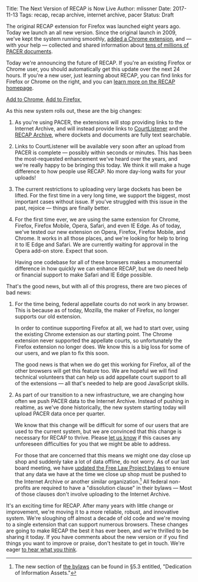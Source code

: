 Title: The Next Version of RECAP is Now Live
Author: mlissner
Date: 2017-11-13
Tags: recap, recap archive, internet archive, pacer
Status: Draft
       

<div class="row">
    <div class="col-xs-12 col-sm-7 col-md-8 col-lg-9">
        <p>The original RECAP extension for Firefox was launched eight years ago. Today we launch an all new version. Since the original launch in 2009, we've kept the system running smoothly, <a href="https://chrome.google.com/webstore/detail/recap/oiillickanjlaeghobeeknbddaonmjnc">added a Chrome extension</a>, and — with your help — collected and shared information about <a href="https://www.courtlistener.com/recap/">tens of millions of PACER documents</a>.
        </p> 
        <p>Today we're announcing the future of RECAP. If you're an existing Firefox or Chrome user, you should automatically get this update over the next 24 hours. If you're a new user, just learning about RECAP, you can find links for Firefox or Chrome on the right, and you can <a href="https://free.law/recap/">learn more on the RECAP homepage</a>.
        </p>
    </div>
    <div class="col-xs-12 col-sm-5 col-md-4 col-lg-3">
        <a href="https://chrome.google.com/webstore/detail/recap/oiillickanjlaeghobeeknbddaonmjnc" class="btn btn-primary btn-lg btn-block">Add to Chrome&nbsp;<i class="fa fa-chrome"></i></a>
        <a href="https://addons.mozilla.org/en-US/firefox/addon/recap-195534/" class="btn btn-primary btn-lg btn-block">Add to Firefox&nbsp;<i class="fa fa-firefox"></i></a>
    </div>
</div> 

As this new system rolls out, these are the big changes:

1. As you're using PACER, the extensions will stop providing links to the Internet Archive, and will instead provide links to [CourtListener][cl] and the [RECAP Archive][ra], where dockets and documents are fully text searchable.

1. Links to CourtListener will be available very soon after an upload from PACER is complete — possibly within seconds or minutes. This has been the most-requested enhancement we've heard over the years, and we're really happy to be bringing this today. We think it will make a huge difference to how people use RECAP. No more day-long waits for your uploads! 

1. The current restrictions to uploading very large dockets has been be lifted. For the first time in a very long time, we support the biggest, most important cases without issue. If you've struggled with this issue in the past, rejoice — things are finally better.

1. For the first time ever, we are using the same extension for Chrome, Firefox, Firefox Mobile, Opera, Safari, and even IE Edge. As of today, we've tested our new extension on Opera, Firefox, Firefox Mobile, and Chrome. It works in all those places, and we're looking for help to bring it to IE Edge and Safari. We are currently waiting for approval in the Opera add-on store. Expect that soon.

    Having one codebase for all of these browsers makes a monumental difference in how quickly we can enhance RECAP, but we do need help or financial support to make Safari and IE Edge possible.

That's the good news, but with all of this progress, there are two pieces of bad news:

1. For the time being, federal appellate courts do not work in any browser. This is because as of today, Mozilla, the maker of Firefox, no longer supports our old extension. 

    In order to continue supporting Firefox at all, we had to start over, using the existing Chrome extension as our starting point. The Chrome extension never supported the appellate courts, so unfortunately the Firefox extension no longer does. We know this is a big loss for some of our users, and we plan to fix this soon. 
    
    The good news is that when we do get this working for Firefox, all of the other browsers will get this feature too. We are hopeful we will find technical volunteers that can help us add appellate court support to all of the extensions — all that's needed to help are good JavaScript skills.
    
1. As part of our transition to a new infrastructure, we are changing how often we push PACER data to the Internet Archive. Instead of pushing in realtime, as we've done historically, the new system starting today will upload PACER data once per quarter.

    We know that this change will be difficult for some of our users that are used to the current system, but we are convinced that this change is necessary for RECAP to thrive. Please [let us know][c] if this causes any unforeseen difficulties for you that we might be able to address.
    
    For those that are concerned that this means we might one day close up shop and suddenly take a lot of data offline, do not worry. As of our last board meeting, we have [updated the Free Law Project bylaws][bylaws] to ensure that any data we have at the time we close up shop must be pushed to the Internet Archive or another similar organization.[^1] All federal non-profits are required to have a "dissolution clause" in their bylaws &mdash; Most of those clauses don't involve uploading to the Internet Archive.

It's an exciting time for RECAP. After many years with little change or improvement, we're moving it to a more reliable, robust, and innovative system. We're sloughing off almost a decade of old code and we're moving to a single extension that can support numerous browsers. These changes are going to make RECAP the best it has ever been, and we're thrilled to be sharing it today. If you have comments about the new version or if you find things you want to improve or praise, don't hesitate to get in touch. We're eager [to hear what you think][c].

[^1]: The new section of [the bylaws][bylaws] can be found in §5.3 entitled, "Dedication of Information Assets."


[ra]: https://www.courtlistener.com/recap/
[ff-die-off]: https://blog.mozilla.org/addons/2016/11/23/add-ons-in-2017/
[bylaws]: {filename/pdf/policies/bylaws-amended-2017-11-05.pdf
[c]: {filename}/pages/contact.md
[apis]: https://www.courtlistener.com/api/
[cl]: https://www.courtlistener.com/
